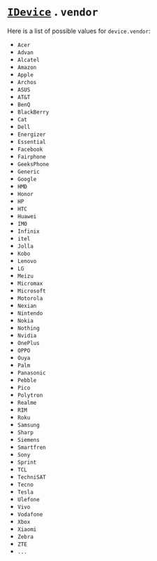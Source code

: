 # [`IDevice`](/api/main/get-device.md) . `vendor`

Here is a list of possible values for `device.vendor`:

- `Acer`
- `Advan`
- `Alcatel`
- `Amazon`
- `Apple`
- `Archos`
- `ASUS`
- `AT&T`
- `BenQ`
- `BlackBerry`
- `Cat`
- `Dell`
- `Energizer`
- `Essential`
- `Facebook`
- `Fairphone`
- `GeeksPhone`
- `Generic`
- `Google`
- `HMD`
- `Honor`
- `HP`
- `HTC`
- `Huawei`
- `IMO`
- `Infinix`
- `itel`
- `Jolla`
- `Kobo`
- `Lenovo`
- `LG`
- `Meizu`
- `Micromax`
- `Microsoft`
- `Motorola`
- `Nexian`
- `Nintendo`
- `Nokia`
- `Nothing`
- `Nvidia`
- `OnePlus`
- `OPPO`
- `Ouya`
- `Palm`
- `Panasonic`
- `Pebble`
- `Pico`
- `Polytron`
- `Realme`
- `RIM`
- `Roku`
- `Samsung`
- `Sharp`
- `Siemens`
- `Smartfren`
- `Sony`
- `Sprint`
- `TCL`
- `TechniSAT`
- `Tecno`
- `Tesla` 
- `Ulefone`
- `Vivo`
- `Vodafone`
- `Xbox`
- `Xiaomi`
- `Zebra`
- `ZTE`
- `...`